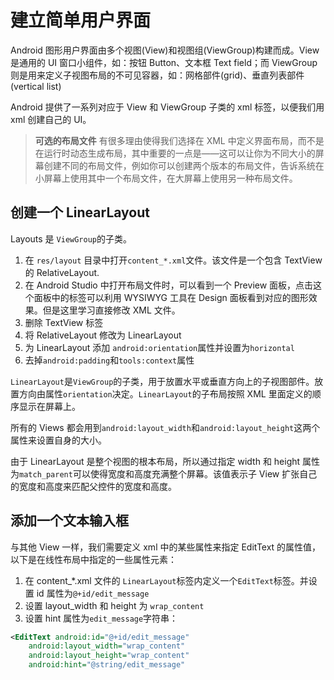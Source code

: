 # 建立简单用户界面

Android 图形用户界面由多个视图(View)和视图组(ViewGroup)构建而成。View 是通用的 UI 窗口小组件，如：按钮 Button、文本框 Text field；而 ViewGroup 则是用来定义子视图布局的不可见容器，如：网格部件(grid)、垂直列表部件(vertical list)

Android 提供了一系列对应于 View 和 ViewGroup 子类的 xml 标签，以便我们用 xml 创建自己的 UI。

> **可选的布局文件** 有很多理由使得我们选择在 XML 中定义界面布局，而不是在运行时动态生成布局，其中重要的一点是——这可以让你为不同大小的屏幕创建不同的布局文件，例如你可以创建两个版本的布局文件，告诉系统在小屏幕上使用其中一个布局文件，在大屏幕上使用另一种布局文件。

## 创建一个 LinearLayout

Layouts 是 `ViewGroup`的子类。

1. 在 `res/layout` 目录中打开`content_*.xml`文件。该文件是一个包含 TextView 的 RelativeLayout.
2. 在 Android Studio 中打开布局文件时，可以看到一个 Preview 面板，点击这个面板中的标签可以利用 WYSIWYG 工具在 Design 面板看到对应的图形效果。但是这里学习直接修改 XML 文件。
3. 删除 TextView 标签
4. 将 RelativeLayout 修改为 LinearLayout
5. 为 LinearLayout 添加 `android:orientation`属性并设置为`horizontal`
6. 去掉`android:padding`和`tools:context`属性

`LinearLayout`是`ViewGroup`的子类，用于放置水平或垂直方向上的子视图部件。放置方向由属性`orientation`决定。`LinearLayout`的子布局按照 XML 里面定义的顺序显示在屏幕上。

所有的 Views 都会用到`android:layout_width`和`android:layout_height`这两个属性来设置自身的大小。

由于 LinearLayout 是整个视图的根本布局，所以通过指定 width 和 height 属性为`match_parent`可以使得宽度和高度充满整个屏幕。该值表示子 View 扩张自己的宽度和高度来匹配父控件的宽度和高度。

## 添加一个文本输入框

与其他 View 一样，我们需要定义 xml 中的某些属性来指定 EditText 的属性值，以下是在线性布局中指定的一些属性元素：
1. 在 content_*.xml 文件的 `LinearLayout`标签内定义一个`EditText`标签。并设置 id 属性为`@+id/edit_message`
2. 设置 layout_width 和 height 为  `wrap_content`
3. 设置 hint 属性为`edit_message`字符串：
```xml
<EditText android:id="@+id/edit_message"
    android:layout_width="wrap_content"
    android:layout_height="wrap_content"
    android:hint="@string/edit_message"
```